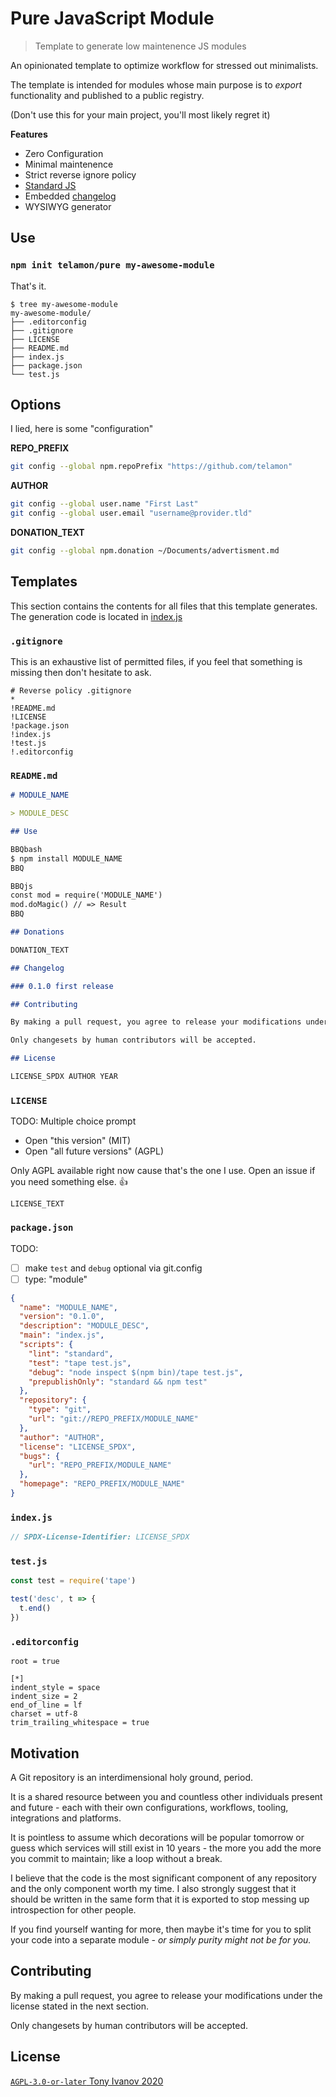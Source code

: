 # Pure JavaScript Module

> Template to generate low maintenence JS modules

An opinionated template to optimize workflow for stressed out minimalists.

The template is intended for modules whose main purpose is to _export_
functionality and published to a public registry.

(Don't use this for your main project, you'll most likely regret it)

**Features**

- Zero Configuration
- Minimal maintenence
- Strict reverse ignore policy
- [Standard JS](https://standardjs.com/)
- Embedded [changelog](https://keepachangelog.com/en/1.0.0/)
- WYSIWYG generator

## <a name="Use"></a> Use

### `npm init telamon/pure my-awesome-module`

That's it.

```
$ tree my-awesome-module
my-awesome-module/
├── .editorconfig
├── .gitignore
├── LICENSE
├── README.md
├── index.js
├── package.json
└── test.js
```

## Options

I lied, here is some "configuration"

**REPO_PREFIX**

```bash
git config --global npm.repoPrefix "https://github.com/telamon"
```

**AUTHOR**

```bash
git config --global user.name "First Last"
git config --global user.email "username@provider.tld"
```

**DONATION_TEXT**

```bash
git config --global npm.donation ~/Documents/advertisment.md
```

## Templates

This section contains the contents for all files that this template generates.
The generation code is located in [index.js](./index.js)

### `.gitignore`

This is an exhaustive list of permitted files, if you feel that
something is missing then don't hesitate to ask.

```
# Reverse policy .gitignore
*
!README.md
!LICENSE
!package.json
!index.js
!test.js
!.editorconfig
```

### `README.md`

```markdown
# MODULE_NAME

> MODULE_DESC

## Use

BBQbash
$ npm install MODULE_NAME
BBQ

BBQjs
const mod = require('MODULE_NAME')
mod.doMagic() // => Result
BBQ

## Donations

DONATION_TEXT

## Changelog

### 0.1.0 first release

## Contributing

By making a pull request, you agree to release your modifications under the license stated in the next section.

Only changesets by human contributors will be accepted.

## License

LICENSE_SPDX AUTHOR YEAR
```

### `LICENSE`

TODO: Multiple choice prompt

- Open "this version" (MIT)
- Open "all future versions" (AGPL)

Only AGPL available right now cause that's the one I use.
Open an issue if you need something else. :thumbsup:

```
LICENSE_TEXT
```

### `package.json`

TODO:

- [ ] make `test` and `debug` optional via git.config
- [ ] type: "module"

```json
{
  "name": "MODULE_NAME",
  "version": "0.1.0",
  "description": "MODULE_DESC",
  "main": "index.js",
  "scripts": {
    "lint": "standard",
    "test": "tape test.js",
    "debug": "node inspect $(npm bin)/tape test.js",
    "prepublishOnly": "standard && npm test"
  },
  "repository": {
    "type": "git",
    "url": "git://REPO_PREFIX/MODULE_NAME"
  },
  "author": "AUTHOR",
  "license": "LICENSE_SPDX",
  "bugs": {
    "url": "REPO_PREFIX/MODULE_NAME"
  },
  "homepage": "REPO_PREFIX/MODULE_NAME"
}
```

### `index.js`

```js
// SPDX-License-Identifier: LICENSE_SPDX
```

### `test.js`

```js
const test = require('tape')

test('desc', t => {
  t.end()
})
```

### `.editorconfig`

```
root = true

[*]
indent_style = space
indent_size = 2
end_of_line = lf
charset = utf-8
trim_trailing_whitespace = true
```

## Motivation

A Git repository is an interdimensional holy ground, period.

It is a shared resource between you and countless other individuals present and future - each with their own configurations, workflows, tooling, integrations and platforms.

It is pointless to assume which decorations will be popular tomorrow
or guess which services will still exist in 10 years - the more you add the more you commit to maintain; like a loop without a break.

I believe that the code is the most significant component of any repository
and the only component worth my time. I also strongly suggest
that it should be written in the same form that it is exported to stop messing up
introspection for other people.

If you find yourself wanting for more, then maybe it's time for you to split
your code into a separate module _- or simply purity might not be for you._

## Contributing

By making a pull request, you agree to release your modifications under the license stated in the next section.

Only changesets by human contributors will be accepted.

## License

[`AGPL-3.0-or-later` Tony Ivanov 2020](./LICENSE)

